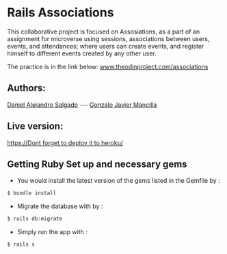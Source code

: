 
<h1>Rails Associations</h1>

This collaborative project is focused on Assosiations, as a part of an assignment for microverse using sessions, associations between users, events, and attendances;  where users can create  events, and register himself to different events created by any other user.

The practice is in the link below:
<a href="https://www.theodinproject.com/courses/ruby-on-rails/lessons/associations">www.theodinproject.com/associations</a>  

<h2><b> Authors:</b></h2>
<a href="https://github.com/AlejoCode">Daniel Alejandro Salgado</a>  --- <a href="https://github.com/gonjavi/">Gonzalo Javier Mancilla</a> 

<h2>Live version:</h2> 
<a href="https://alejocode-rails-crud.herokuapp.com/">https://Dont forget to deploy it to heroku/</a>

## Getting Ruby Set up and necessary gems 

* You would install the latest version of the gems listed in the Gemfile by :

```bash
$ bundle install
```
* Migrate the database with by :
```bash
$ rails db:migrate
```
* Simply run the app with :
```bash
$ rails s
```



